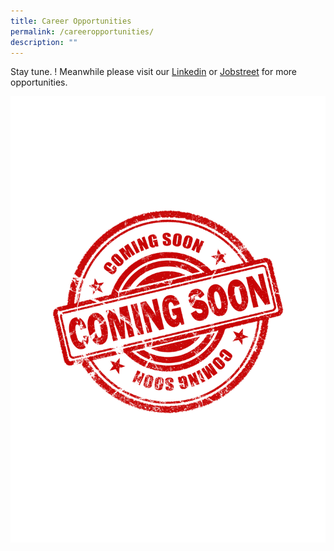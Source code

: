 ```yaml
---
title: Career Opportunities
permalink: /careeropportunities/
description: ""
---
```

Stay tune. ! Meanwhile please visit our [Linkedin](https://sg.linkedin.com/company/alps-pte-ltd) or [Jobstreet](https://www.jobstreet.com.sg/en/companies/1236450-alps-pte-ltd) for more opportunities. 

![](/images/coming%20soon.png)